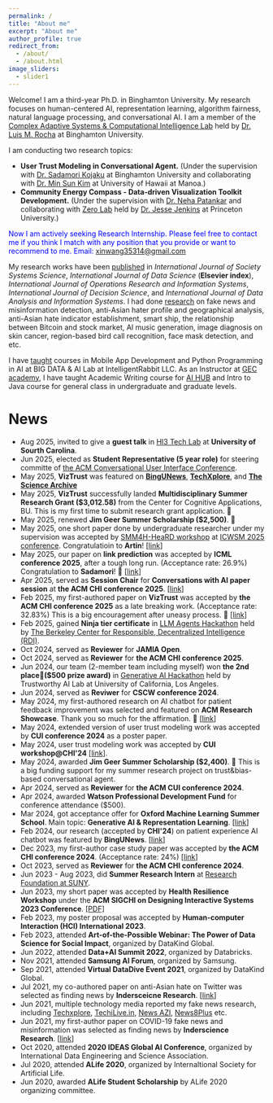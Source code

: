 ```yaml
---
permalink: /
title: "About me"
excerpt: "About me"
author_profile: true
redirect_from: 
  - /about/
  - /about.html
image_sliders:
  - slider1
---
```


Welcome! I am a third-year Ph.D. in Binghamton University. My research focuses on human-centered AI, representation learning, algorithm fairness, natural language processing, and conversational AI. I am a member of the [Complex Adaptive Systems & Computational Intelligence Lab](https://casci.binghamton.edu/casci.php) held by [Dr. Luis M. Rocha](https://casci.binghamton.edu/) at Binghamton University. 

I am conducting two research topics:
* __User Trust Modeling in Conversational Agent.__ (Under the supervision with [Dr. Sadamori Kojaku](https://skojaku.github.io/) at Binghamton University and collaborating with [Dr. Min Sun Kim](https://sci.manoa.hawaii.edu/min-sun-kim/) at University of Hawaii at Manoa.)
* __Community Energy Compass - Data-driven Visualization Toolkit Development.__ (Under the supervision with [Dr. Neha Patankar](https://patankarneha.wixsite.com/home) and collaborating with [Zero Lab](https://zero.lab.princeton.edu/) held by [Dr. Jesse Jenkins](https://environmenthalfcentury.princeton.edu/experts/jesse-jenkins) at Princeton University.)

<!---
Before that, I was a COVID-19 research team leader in the [BIG DATA & AI Lab](https://intelrabbit.com/research-projects/) at [IntelligentRabbit LLC](https://intelrabbit.com/services/). Besides, I was a machine learning engineer at Tianjin Value Fair Technology Inc in China for NLP-based financial application development for public company annual reports in 2017. I have earned my master's degree in Data Science in 2018 and a bachelor's degree in Industrial Engineering at Aeronautical Engineering direction in 2014. I am also a Data Science volunteer at [DataKind Global](https://www.datakind.org/), having served [Goolge AI Impact Challenge](https://impactchallenge.withgoogle.com/techforsocialgood) in 2019 and [data.org Growth and Recovery Challenge for COVID-19](https://data.org/initiatives/challenge/) in 2020.
In 2016, I achieved a certification from Google Developer StudyJams on Android mobile app in Java.
-->

<span style="color:blue">Now I am actively seeking Research Internship. Please feel free to contact me if you think I match with any position that you provide or want to recommend to me. Email: xinwang35314@gmail.com</span>

My research works have been [published](publications) in
*International Journal of Society Systems Science*, *International Journal of Data Science* (**Elsevier index**),
*International Journal of Operations Research and Information Systems*,
*International Journal of Decision Science*, and
*International Journal of Data Analysis and Information Systems*. 
I had done [research](research) on fake news and misinformation detection, anti-Asian hater profile and geographical 
analysis, anti-Asian hate indicator establishment, smart ship, the relationship between Bitcoin and stock market,
AI music generation, image diagnosis on skin cancer, region-based bird call recognition, face mask detection, and etc. 

I have [taught](teaching) courses in Mobile App Development and Python Programming in AI at BIG DATA & AI Lab at IntelligentRabbit LLC.
As an Instructor at [GEC academy](https://www.gecacademy.com/), I have taught Academic Writing course for [AI HUB](https://www.gecacademy.com/ai-hub) and Intro to Java course for general class in undergraduate and graduate levels. 

# News
* Aug 2025, invited to give a __guest talk__ in [HI3 Tech Lab](https://sites.google.com/view/wudezhi/research?authuser=0) at __University of Sourth Carolina__.  
* Jun 2025, elected as __Student Representative (5 year role)__ for steering committe of [the ACM Conversational User Interface Conference](https://cui.acm.org/2025/).
* May 2025, __VizTrust__ was featured on [__BingUNews__](https://www.binghamton.edu/news/story/5570/how-much-do-we-trust-chatbots-new-tool-from-binghamton-university-makes-it-easier-to-gauge), [__TechXplore__](https://techxplore.com/news/2025-05-chatbots-tool-easier-gauge.html), and [__The Science Archive__](https://thesciencearchive.org/2503-07279v1/)
* May 2025, __VizTrust__ successfully landed __Multidisciplinary Summer Research Grant ($3,012.58)__ from the Center for
Cognitive Applications, BU. This is my first time to submit research grant application. 🎉
* May 2025, renewed __Jim Geer Summer Scholarship ($2,500)__. 🎉
* May 2025, one short paper done by undergraduate researcher under my supervision was accepted by [SMM4H-HeaRD workshop](https://healthlanguageprocessing.org/smm4h-2025/) at [ICWSM 2025 conference](https://www.icwsm.org/2025/index.html). Congratulatioin to __Artin__! [[link](https://at2a.github.io/BingAster-ICWSM25/)]
* May 2025, our paper on __link prediction__ was accepted by __ICML conference 2025__, after a tough long run. (Acceptance rate:  26.9%) Congratulation to __Sadamori__! 🎉 [[link](https://arxiv.org/abs/2405.14985)]
* Apr 2025, served as __Session Chair__ for __Conversations with AI paper session__ at __the ACM CHI conference 2025__. [[link](https://programs.sigchi.org/chi/2025/program/session/195020)]
* Feb 2025, my first-authored paper on __VizTrust__ was accepted by __the ACM CHI conference 2025__ as a late breaking work. (Acceptance rate: 32.83%) This is a big encouragement after uneasy process. 🎉 [[link](https://xin-wang-kr.github.io/VizTrust-CHI25/)]
* Feb 2025, gained __Ninja tier certificate__ in [LLM Agents Hackathon](https://llmagents-learning.org/f24) held by [The Berkeley Center for Responsible, Decentralized Intelligence (RDI)](https://rdi.berkeley.edu/).
* Oct 2024, served as __Reviewer__ for __JAMIA Open__.
* Oct 2024, served as __Reviewer__ for __the ACM CHI conference 2025__.
* Jun 2024, our team (2-member team including myself) won __the 2nd place🥈($500 prize award)__ in [Generative AI Hackathon](https://dorahacks.io/hackathon/trustworthy-ai-gesucla/detail#ges-x-trustworthy-ai-lab-hackathon-background) held by Trustworthy AI Lab at University of California, Los Angeles.
* Jun 2024, served as __Reviwer__ for __CSCW conference 2024__.
* May 2024, my first-authored research on AI chatbot for patient feedback improvement was selected and featured on __ACM Research Showcase__. Thank you so much for the affirmation. 🎉 [[link](https://www.growkudos.com/publications/10.1145%252F3613905.3637149/reader)]
* May 2024, extended version of user trust modeling work was accepted by __CUI conference 2024__ as a poster paper.
* May 2024, user trust modeling work was accepted by __CUI workshop@CHI'24__ [[link](https://cui.acm.org/workshops/CHI2024/wp-content/uploads/2024/04/User-Trust-Modeling-in-Conversational-User-Interface-Based-onWord-Embedding-Bias.pdf)].
* May 2024, awarded __Jim Geer Summer Scholarship ($2,400)__. 🎉 This is a big funding support for my summer research project on trust&bias-based conversational agent.
* Apr 2024, served as __Reviewer__ for __the ACM CUI conference 2024__.
* Apr 2024, awarded __Watson Professional Development Fund__ for conference attendance ($500). 
* Mar 2024, got acceptance offer for __Oxford Machine Learning Summer School__. Main topic: __Generative AI & Representation Learning__. [[link](https://www.oxfordml.school/)] 
* Feb 2024, our research (accepted by __CHI'24__) on patient experience AI chatbot was featured by __BingUNews__. [[link](https://www.binghamton.edu/news/story/4765/watson-graduate-students-implement-ai-in-healthcare-practice-as-final-project)]
* Dec 2023, my first-author case study paper was accepted by __the ACM CHI conference 2024__. (Acceptance rate: 24%) [[link](https://xin-wang-kr.github.io/px-collection-AI-chatbot/)]
* Oct 2023, served as __Reviewer__ for __the ACM CHI conference 2024__. 
* Jun 2023 - Aug 2023, did __Summer Research Intern__ at [Research Foundation at SUNY](https://www.rfsuny.org/). 
* Jun 2023, my short paper was accepted by __Health Resilience Workshop__ under the __ACM SIGCHI on Designing Interactive Systems 2023 Conference__. [[PDF]](https://bpb-us-e1.wpmucdn.com/sites.psu.edu/dist/0/165972/files/2023/07/Xin-Wang-Improving-Patient-Experience-Feedback-Collection-for-Healthcare-Providers-through-Human-centered-Chatbot-Application.pdf)
* Feb 2023, my poster proposal was accepted by __Human-computer Interaction (HCI) International 2023__.
* Feb 2023, attended __Art-of-the-Possible Webinar: The Power of Data Science for Social Impact__, organized by DataKind Global.
* Jun 2022, attended __Data+AI Summit 2022__, organized by Databricks.
* Nov 2021, attended __Samsung AI Forum__, organized by Samsung.
* Sep 2021, attended __Virtual DataDive Event 2021__, organized by DataKind Global.
* Jul 2021, my co-authored paper on anti-Asian hate on Twitter was selected as finding news by __Indersceicne Research__. [[link](https://sciencespot.co.uk/covid-19-related-xenophobia.html)]
* Jun 2021, multiple technology media reported my fake news research, including [Techxplore](https://techxplore.com/news/2021-06-fake-news.html), [TechiLive.in](https://techilive.in/editing-out-fake-news/), [News AZI](https://newsazi.com/editing-out-fake-news/), [News8Plus](https://news8plus.com/editing-out-fake-news/) etc.
* Jun 2021, my first-author paper on COVID-19 fake news and misinformation was selected as finding news by __Inderscience Research__. [[link](https://sciencespot.co.uk/editing-out-fake-news.html)]
* Oct 2020, attended __2020 IDEAS Global AI Conference__, organized by International Data Engineering and Science Association.
* Jul 2020, attended __ALife 2020__, organized by Internaltional Society for Artificial Life.
* Jun 2020, awarded __ALife Student Scholarship__ by ALife 2020 organizing committee.
  
<!---
* Jul 2014, awarded __Third Prize of 2014 Cross-Strait Contest of Outstanding Bachelor’s Degree Thesis (10/15, among China Mainland, Hong Kong, Macao, and Taiwan)__ by Chinese Institute of Industrial Engineering.
-->
